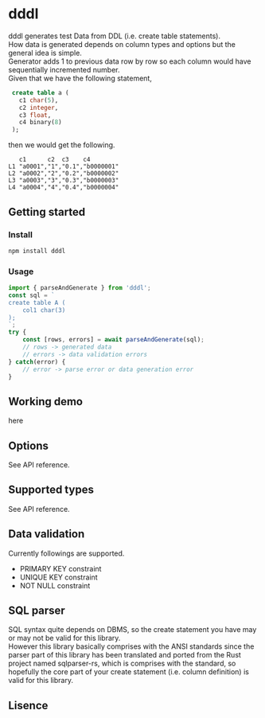 # dddl

dddl generates test Data from DDL (i.e. create table statements). <br>
How data is generated depends on column types and options but the general idea is simple. <br>
Generator adds 1 to previous data row by row so each column would have sequentially incremented number. <br>
Given that we have the following statement, <br>
``` sql
 create table a (
   c1 char(5),
   c2 integer,
   c3 float,
   c4 binary(8)
 );
```
then we would get the following.
```
   c1      c2  c3    c4
L1 "a0001","1","0.1","b0000001"
L2 "a0002","2","0.2","b0000002"
L3 "a0003","3","0.3","b0000003"
L4 "a0004","4","0.4","b0000004"
```
## Getting started
### Install
``` sh
npm install dddl
```
### Usage
``` typescript
import { parseAndGenerate } from 'dddl';
const sql = `
create table A (
    col1 char(3)
);
`;
try {
    const [rows, errors] = await parseAndGenerate(sql);
    // rows -> generated data
    // errors -> data validation errors
} catch(error) {
    // error -> parse error or data generation error
}
```
## Working demo
here
## Options
See API reference.
## Supported types
See API reference.
## Data validation
Currently followings are supported.
 - PRIMARY KEY constraint
 - UNIQUE KEY constraint
 - NOT NULL constraint
## SQL parser
SQL syntax quite depends on DBMS, so the create statement you have may or may not be valid for this library. <br>
However this library basically comprises with the ANSI standards since the parser part of this library has been translated and ported from the Rust project named sqlparser-rs, which is comprises with the standard, so hopefully the core part of your create statement (i.e. column definition) is valid for this library.
## Lisence
